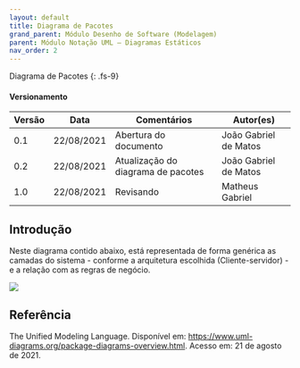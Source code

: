 ```yaml
---
layout: default
title: Diagrama de Pacotes
grand_parent: Módulo Desenho de Software (Modelagem)
parent: Módulo Notação UML – Diagramas Estáticos
nav_order: 2
---
```


Diagrama de Pacotes
{: .fs-9}

#### Versionamento

| Versão | Data       | Comentários                        | Autor(es)             |
| ------ | ---------- | ---------------------------------- | --------------------- |
| 0.1    | 22/08/2021 | Abertura do documento              | João Gabriel de Matos |
| 0.2    | 22/08/2021 | Atualização do diagrama de pacotes | João Gabriel de Matos |
| 1.0    | 22/08/2021 | Revisando | Matheus Gabriel |

## Introdução

Neste diagrama contido abaixo, está representada de forma genérica as camadas do sistema - conforme a arquitetura escolhida (Cliente-servidor) - e a relação com as regras de negócio.



<a href="{{ site.baseurl }}/assets/images/diagramaDePacotes.svg" data-toggle="lightbox">
    <img src="{{ site.baseurl }}/assets/images/diagramaDePacotes.svg">
</a>


## Referência

The Unified Modeling Language. Disponível em: <https://www.uml-diagrams.org/package-diagrams-overview.html>. Acesso em: 21 de agosto de 2021.
